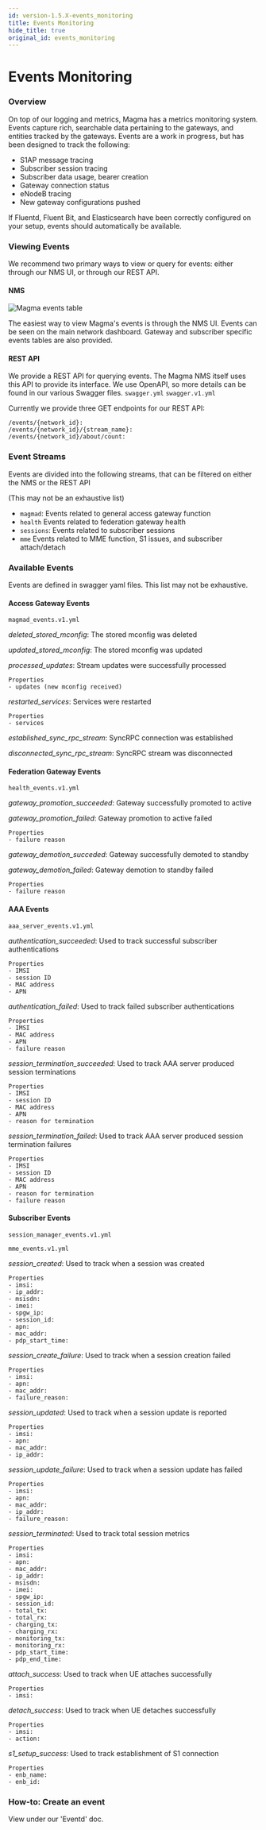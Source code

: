 ```yaml
---
id: version-1.5.X-events_monitoring
title: Events Monitoring
hide_title: true
original_id: events_monitoring
---
```

# Events Monitoring
### Overview

On top of our logging and metrics, Magma has a metrics monitoring system.
Events capture rich, searchable data pertaining to the gateways,
and entities tracked by the gateways.
Events are a work in progress, but has been designed to track the following:
- S1AP message tracing
- Subscriber session tracing
- Subscriber data usage, bearer creation
- Gateway connection status
- eNodeB tracing
- New gateway configurations pushed

If Fluentd, Fluent Bit, and Elasticsearch have been correctly configured on
your setup, events should automatically be available.

### Viewing Events

We recommend two primary ways to view or query for events: either through our
NMS UI, or through our REST API.

#### NMS

![Magma events table](../../../docs/assets/lte/events_table.png?raw=true "Magma Events Table")

The easiest way to view Magma's events is through the NMS UI.
Events can be seen on the main network dashboard.
Gateway and subscriber specific events tables are also provided.

#### REST API

We provide a REST API for querying events.
The Magma NMS itself uses this API to provide its interface.
We use OpenAPI, so more details can be found in our various Swagger files.
`swagger.yml`
`swagger.v1.yml`

Currently we provide three GET endpoints for our REST API:

```
/events/{network_id}:
/events/{network_id}/{stream_name}:
/events/{network_id}/about/count:
```

### Event Streams

Events are divided into the following streams, that can be filtered on either
the NMS or the REST API

(This may not be an exhaustive list)

- `magmad`: Events related to general access gateway function
- `health` Events related to federation gateway health
- `sessions`: Events related to subscriber sessions
- `mme` Events related to MME function, S1 issues, and subscriber attach/detach

### Available Events

Events are defined in swagger yaml files.
This list may not be exhaustive.

#### Access Gateway Events

`magmad_events.v1.yml`

*deleted_stored_mconfig*: The stored mconfig was deleted

*updated_stored_mconfig*: The stored mconfig was updated

*processed_updates*: Stream updates were successfully processed
```
Properties
- updates (new mconfig received)
```

*restarted_services*: Services were restarted
```
Properties
- services
```

*established_sync_rpc_stream*: SyncRPC connection was established

*disconnected_sync_rpc_stream*: SyncRPC stream was disconnected

#### Federation Gateway Events

`health_events.v1.yml`

*gateway_promotion_succeeded*: Gateway successfully promoted to active

*gateway_promotion_failed*: Gateway promotion to active failed
```
Properties
- failure reason
```

*gateway_demotion_succeded*: Gateway successfully demoted to standby

*gateway_demotion_failed*: Gateway demotion to standby failed
```
Properties
- failure reason
```

#### AAA Events

`aaa_server_events.v1.yml`

*authentication_succeeded*: Used to track successful subscriber authentications
```
Properties
- IMSI
- session ID
- MAC address
- APN
```

*authentication_failed*: Used to track failed subscriber authentications
```
Properties
- IMSI
- MAC address
- APN
- failure reason
```

*session_termination_succeeded*: Used to track AAA server produced session terminations
```
Properties
- IMSI
- session ID
- MAC address
- APN
- reason for termination
```

*session_termination_failed*: Used to track AAA server produced session termination failures
```
Properties
- IMSI
- session ID
- MAC address
- APN
- reason for termination
- failure reason
```

#### Subscriber Events

`session_manager_events.v1.yml`

`mme_events.v1.yml`

*session_created*: Used to track when a session was created
```
Properties
- imsi:
- ip_addr:
- msisdn:
- imei:
- spgw_ip:
- session_id:
- apn:
- mac_addr:
- pdp_start_time:
```

*session_create_failure*: Used to track when a session creation failed
```
Properties
- imsi:
- apn:
- mac_addr:
- failure_reason:
```

*session_updated*: Used to track when a session update is reported
```
Properties
- imsi:
- apn:
- mac_addr:
- ip_addr:
```

*session_update_failure*: Used to track when a session update has failed
```
Properties
- imsi:
- apn:
- mac_addr:
- ip_addr:
- failure_reason:
```

*session_terminated*: Used to track total session metrics
```
Properties
- imsi:
- apn:
- mac_addr:
- ip_addr:
- msisdn:
- imei:
- spgw_ip:
- session_id:
- total_tx:
- total_rx:
- charging_tx:
- charging_rx:
- monitoring_tx:
- monitoring_rx:
- pdp_start_time:
- pdp_end_time:
```

*attach_success*: Used to track when UE attaches successfully
```
Properties
- imsi:
```

*detach_success*: Used to track when UE detaches successfully
```
Properties
- imsi:
- action:
```

*s1_setup_success*: Used to track establishment of S1 connection
```
Properties
- enb_name:
- enb_id:
```

### How-to: Create an event

View under our 'Eventd' doc.
